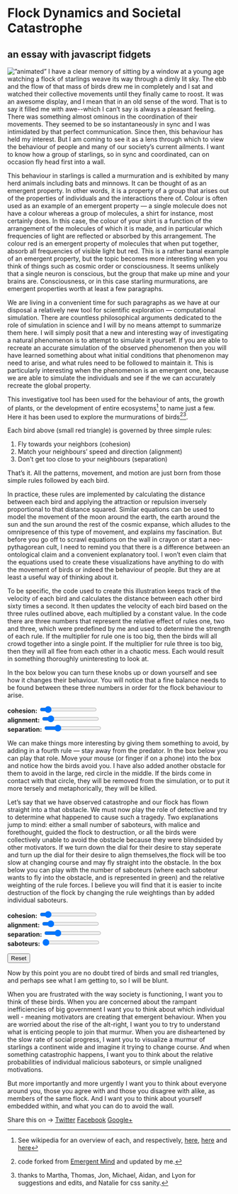 
# Flock Dynamics and Societal Catastrophe 
## an essay with javascript fidgets 
<link rel="shortcut icon" href="images/favicon.ico">
<script src="./simulation/application.js"></script>
<link href="./simulation/boids.css" media="screen" rel="stylesheet">
<script src="./simulation/canvas_init.js"></script>
<script src="./simulation/vector.js"></script>
<script src="./simulation/boid.js"></script>
<script src="./simulation/simulation.js"></script>
<script src="./simulation/boids.js"></script>
<script src="./simulation/obstacle.js"></script>
<img src=./starlings.gif alt=”animated” />
I have a clear memory of sitting by a window at a young age watching a flock of starlings weave its way through a dimly lit sky. The ebb and the flow of that mass of birds drew me in completely and I sat and watched their collective movements until they finally came to roost. It was an awesome display, and I mean that in an old sense of the word. That is to say it filled me with awe--which I can’t say is always a pleasant feeling. There was something almost ominous in the coordination of their movements. They seemed to be so instantaneously in sync and I was intimidated by that perfect communication. Since then, this behaviour has held my interest. But I am coming to see it as a lens through which to view the behaviour of people and many of our society’s current ailments. I want to know how a group of starlings, so in sync and coordinated, can on occasion fly head first into a wall.

This behaviour in starlings is called a murmuration and is exhibited by many herd animals including bats and minnows. It can be thought of as an emergent property. In other words, it is a property of a group that arises out of the properties of individuals and the interactions there of. Colour is often used as an example of an emergent property — a single molecule does not have a colour whereas a group of molecules, a shirt for instance, most certainly does. In this case, the colour of your shirt is a function of the arrangement of the molecules of which it is made, and in particular which frequencies of light are reflected or absorbed by this arrangement. The colour red is an emergent property of molecules that when put together, absorb all frequencies of visible light but red. This is a rather banal example of an emergent property, but the topic becomes more interesting when you think of things such as cosmic order or consciousness. It seems unlikely that a single neuron is conscious, but the group that make up mine and your brains are. Consciousness, or in this case starling murmurations, are emergent properties worth at least a few paragraphs.

<canvas id="boids1" class="unselectable"></canvas>

We are living in a convenient time for such paragraphs as we have at our disposal a relatively new tool for scientific exploration — computational simulation. There are countless philosophical arguments dedicated to the role of simulation in science and I will by no means attempt to summarize them here. I will simply posit that a new and interesting way of investigating a natural phenomenon is to attempt to simulate it yourself. If you are able to recreate an accurate simulation of the observed phenomenon then you will have learned something about what initial conditions that phenomenon may need to arise, and what rules need to be followed to maintain it. This is particularly interesting when the phenomenon is an emergent one, because we are able to simulate the individuals and see if the we can accurately recreate the global property.

This investigative tool has been used for the behaviour of ants, the growth of plants, or the development of entire ecosystems[^1] to name just a few. Here it has been used to explore the murmurations of birds[^2][^3].

[^1]:See wikipedia for an overview of each, and respectively, [here](https://en.wikipedia.org/wiki/Artificial_ants), [here](https://en.wikipedia.org/wiki/Simulated_growth_of_plants) and [here](ttps://en.wikipedia.org/wiki/Ecosystem_model)
[^2]:code forked from [Emergent Mind](http://www.emergentmind.com/boids) and updated by me.
[^3]: thanks to Martha, Thomas, Jon, Michael, Aidan, and Lyon for suggestions and edits, and Natalie for css sanity. 

Each bird above (small red triangle) is governed by three simple rules:
1. Fly towards your neighbors (cohesion)
2. Match your neighbours’ speed and direction (alignment)
3. Don’t get too close to your neighbours (separation)

That’s it. All the patterns, movement, and motion are just born from those simple rules followed by each bird.

In practice, these rules are implemented by calculating the distance between each bird and applying the attraction or repulsion inversely proportional to that distance squared. Similar equations can be used to model the movement of the moon around the earth, the earth around the sun and the sun around the rest of the cosmic expanse, which alludes to the omnipresence of this type of movement, and explains my fascination. But before you go off to scrawl equations on the wall in crayon or start a neo-pythagorean cult, I need to remind you that there is a difference between an ontological claim and a convenient explanatory tool. I won’t even claim that the equations used to create these visualizations have anything to do with the movement of birds or indeed the behaviour of people. But they are at least a useful way of thinking about it.

To be specific, the code used to create this illustration keeps track of the velocity of each bird and calculates the distance between each other bird sixty times a second. It then updates the velocity of each bird based on the three rules outlined above, each multiplied by a constant value. In the code there are three numbers that represent the relative effect of rules one, two and three, which were predefined by me and used to determine the strength of each rule. If the multiplier for rule one is too big, then the birds will all crowd together into a single point. If the multiplier for rule three is too big, then they will all flee from each other in a chaotic mess. Each would result in something thoroughly uninteresting to look at.

In the box below you can turn these knobs up or down yourself and see how it changes their behaviour. You will notice that a fine balance needs to be found between these three numbers in order for the flock behaviour to arise.

<form name = "params" id = "params" >
    <text><b> cohesion: </b></text> <input id="cohesionMultiplier_boids2" input type="range" name="cohesionMultiplier" min="0" max="10" value="1" step="0.1" class="slider"/>
    <br>
     <text><b> alignment: </b></text> <input id="alignmentMultiplier_boids2" input type="range" name="alignmentMultiplier" min="0" max="10" value="1" step="0.1" class="slider"/>
    <br>
    <text><b> separation: </b></text> <input id="separationMultiplier_boids2" input type="range" name="separationMultiplier" min="0" max="10" value="2" step="0.1" class="slider"/>
    <br>
</form>	
<canvas id="boids2" class="unselectable"></canvas>

We can make things more interesting by giving them something to avoid, by adding in a fourth rule — stay away from the predator. In the box below you can play that role. Move your mouse (or finger if on a phone) into the box and notice how the birds avoid you. I have also added another obstacle for them to avoid in the large, red circle in the middle. If the birds come in contact with that circle, they will be removed from the simulation, or to put it more tersely and metaphorically, they will be killed.

Let’s say that we have observed catastrophe and our flock has flown straight into a that obstacle. We must now play the role of detective and try to determine what happened to cause such a tragedy. Two explanations jump to mind: either a small number of saboteurs, with malice and forethought, guided the flock to destruction, or all the birds were collectively unable to avoid the obstacle because they were blindsided by other motivators. If we turn down the dial for their desire to stay seperate and turn up the dial for their desire to align themselves,the flock will be too slow at changing course and may fly straight into the obstacle. In the box below you can play with the number of saboteurs (where each saboteur wants to fly into the obstacle, and is represented in green) and the relative weighting of the rule forces. I believe you will find that it is easier to incite destruction of the flock by changing the rule weightings than by added individual saboteurs.


<form name = "params" id = "params" >
    <text><b> cohesion: </b></text> <input id="cohesionMultiplier_boids4" input type="range" name="cohesionMultiplier" min="0" max="10" value="1" step="0.1" class="slider"/>
    <br>
    <text><b> alignment: </b></text> <input id="alignmentMultiplier_boids4" input type="range" name="alignmentMultiplier" min="0" max="10" value="1" step="0.1" class="slider"/>
    <br>
    <text><b> separation: </b></text> <input id="separationMultiplier_boids4" input type="range" name="separationMultiplier" min="0" max="10" value="2" step="0.1" class="slider"/>
    <br>
    <text><b> saboteurs: </b></text> <input id="num_sabateurs_boids4" input type="range" name="num_sabateurs" min="0" max="50" value="0" step="1" class="slider"/>
    <br>
</form>	
<button id="reset_button_boids4" class="btn">Reset</button>
<canvas id="boids4" class="unselectable"></canvas>

Now by this point you are no doubt tired of birds and small red triangles, and perhaps see what I am getting to, so I will be blunt.

When you are frustrated with the way society is functioning, I want you to think of these birds. When you are concerned about the rampant inefficiencies of big government I want you to think about which individual well - meaning motivators are creating that emergent behaviour. When you are worried about the rise of the alt-right, I want you to try to understand what is enticing people to join that murmur. When you are disheartened by the slow rate of social progress, I want you to visualize a murmur of starlings a continent wide and imagine it trying to change course. And when something catastrophic happens, I want you to think about the relative probabilities of individual malicious saboteurs, or simple unaligned motivations.

But more importantly and more urgently I want you to think about everyone around you, those you agree with and those you disagree with alike, as members of the same flock. And I want you to think about yourself embedded within, and what you can do to avoid the wall.



<div class="share-page">
    Share this on &rarr;
    <a href="https://twitter.com/intent/tweet?text={{ page.title }}&url={{ site.github.url }}&via={{ site.twitter_username }}&related={{ site.twitter_username }}" rel="nofollow" target="_blank" title="Share on Twitter">Twitter</a>
    <a href="https://facebook.com/sharer.php?u={{ site.github.url }}" rel="nofollow" target="_blank" title="Share on Facebook">Facebook</a>
    <a href="https://plus.google.com/share?url={{ site.github.url }}" rel="nofollow" target="_blank" title="Share on Google+">Google+</a>
</div>

